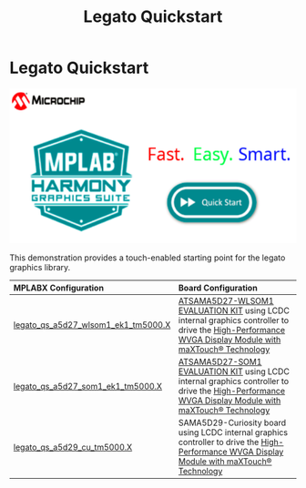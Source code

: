 ﻿---
parent: Example Applications
title: Legato Quickstart
nav_order: 1
---

# Legato Quickstart

![](./../../images/legato_quickstart.png)

This demonstration provides a touch-enabled starting point for the legato graphics library.

|MPLABX Configuration|Board Configuration|
|:-------------------|:------------------|
|[legato\_qs\_a5d27\_wlsom1\_ek1\_tm5000.X](./firmware/legato_qs_a5d27_wlsom1_ek1_tm5000.X/readme.md)|[ATSAMA5D27-WLSOM1 EVALUATION KIT](https://www.microchip.com/en-us/development-tool/DM320117) using LCDC internal graphics controller to drive the [High-Performance WVGA Display Module with maXTouch® Technology](https://www.microchip.com/DevelopmentTools/ProductDetails/PartNO/AC320005-5)|
|[legato\_qs\_a5d27\_som1\_ek1\_tm5000.X](./firmware/legato_qs_a5d27_som1_ek1_tm5000.X/readme.md)|[ATSAMA5D27-SOM1 EVALUATION KIT](https://www.microchip.com/en-us/development-tool/atsama5d27-som1-ek1) using LCDC internal graphics controller to drive the [High-Performance WVGA Display Module with maXTouch® Technology](https://www.microchip.com/DevelopmentTools/ProductDetails/PartNO/AC320005-5)|
|[legato\_qs\_a5d29\_cu\_tm5000.X](./firmware/legato_qs_a5d29_cu_tm5000.X/readme.md)|SAMA5D29-Curiosity board using LCDC internal graphics controller to drive the [High-Performance WVGA Display Module with maXTouch® Technology](https://www.microchip.com/DevelopmentTools/ProductDetails/PartNO/AC320005-5)|
